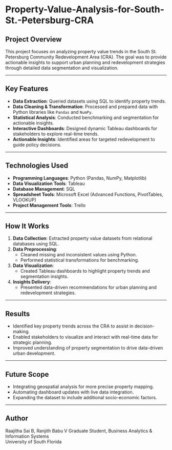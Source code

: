 # Property-Value-Analysis-for-South-St.-Petersburg-CRA

## Project Overview
This project focuses on analyzing property value trends in the South St. Petersburg Community Redevelopment Area (CRA). The goal was to provide actionable insights to support urban planning and redevelopment strategies through detailed data segmentation and visualization.

---

## Key Features
- **Data Extraction**: Queried datasets using SQL to identify property trends.
- **Data Cleaning & Transformation**: Processed and prepared data with Python libraries like `Pandas` and `NumPy`.
- **Statistical Analysis**: Conducted benchmarking and segmentation for actionable insights.
- **Interactive Dashboards**: Designed dynamic Tableau dashboards for stakeholders to explore real-time trends.
- **Actionable Insights**: Identified areas for targeted redevelopment to guide policy decisions.

---

## Technologies Used
- **Programming Languages**: Python (Pandas, NumPy, Matplotlib)
- **Data Visualization Tools**: Tableau
- **Database Management**: SQL
- **Spreadsheet Tools**: Microsoft Excel (Advanced Functions, PivotTables, VLOOKUP)
- **Project Management Tools**: Trello

---

## How It Works
1. **Data Collection**: Extracted property value datasets from relational databases using SQL.
2. **Data Preprocessing**:
   - Cleaned missing and inconsistent values using Python.
   - Performed statistical transformations for benchmarking.
3. **Data Visualization**:
   - Created Tableau dashboards to highlight property trends and segmentation insights.
4. **Insights Delivery**:
   - Presented data-driven recommendations for urban planning and redevelopment strategies.

---

## Results
- Identified key property trends across the CRA to assist in decision-making.
- Enabled stakeholders to visualize and interact with real-time data for strategic planning.
- Improved understanding of property segmentation to drive data-driven urban development.

---

## Future Scope
- Integrating geospatial analysis for more precise property mapping.
- Automating dashboard updates with live data integration.
- Expanding the dataset to include additional socio-economic factors.

---

## Author
Raajitha Sai B, Ranjith Babu V
Graduate Student, Business Analytics & Information Systems  
University of South Florida  
